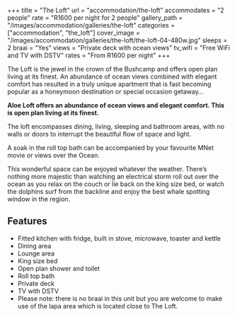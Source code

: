 +++
title = "The Loft"
url = "accommodation/the-loft"
accommodates = "2 people"
rate = "R1600 per night for 2 people"
gallery_path = "/images/accommodation/galleries/the-loft"
categories = ["accommodation", "the_loft"]
cover_image = "/images/accommodation/galleries/the-loft/the-loft-04-480w.jpg"
sleeps = 2 
braai = "Yes"
views = "Private deck with ocean views"
tv_wifi = "Free WiFi and TV with DSTV"
rates = "From R1600 per night"
+++

The Loft is the jewel in the crown of the Bushcamp and offers open plan living at its finest.
An abundance of ocean views combined with elegant comfort has resulted in a truly unique apartment that is fast becoming popular as a honeymoon destination or special occasion getaway…
<!--more-->

**Aloe Loft offers an abundance of ocean views and elegant comfort. This is open plan living at its finest.**

The loft encompasses dining, living, sleeping and bathroom areas, with no walls or doors to interrupt the beautiful flow of space and light.

A soak in the roll top bath can be accompanied by your favourite MNet movie or views over the Ocean.

This wonderful space can be enjoyed whatever the weather. There’s nothing more majestic than watching an electrical storm roll out over the ocean as you relax on the couch or lie back on the king size bed, or watch the dolphins surf from the backline and enjoy the best whale spotting window in the region.

## Features

*   Fitted kitchen with fridge, built in stove, microwave, toaster and kettle
*   Dining area
*   Lounge area
*   King size bed
*   Open plan shower and toilet
*   Roll top bath
*   Private deck
*   TV with DSTV
*   Please note: there is no braai in this unit but you are welcome to make use of the lapa area which is located close to The Loft.